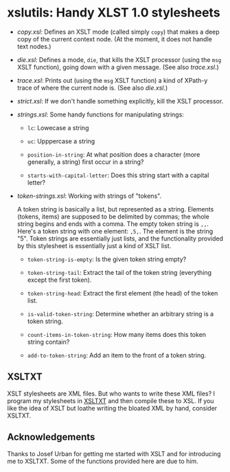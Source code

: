 xslutils: Handy XLST 1.0 stylesheets
==========

+ *copy.xsl*: Defines an XSLT mode (called simply `copy`) that makes a
  deep copy of the current context node.  (At the moment, it does not
  handle text nodes.)

+ *die.xsl*: Defines a mode, `die`, that kills the XSLT processor
   (using the `msg` XSLT function), going down with a given message.  (See
   also *trace.xsl*.)

+ *trace.xsl*: Prints out (using the `msg` XSLT function) a kind of
   XPath-y trace of where the current node is.  (See also *die.xsl*.)

+ *strict.xsl*: If we don't handle something explicitly, kill the XSLT processor.

+ *strings.xsl*: Some handy functions for manipulating strings:

    * `lc`: Lowecase a string

	* `uc`: Upppercase a string

	* `position-in-string`: At what position does a character (more
      generally, a string) first occur in a string?

	* `starts-with-capital-letter`: Does this string start with a capital letter?

+ *token-strings.xsl*: Working with strings of "tokens".

	A token string is basically a list, but represented as a string.
	Elements (tokens, items) are supposed to be delimited by commas;
	the whole string begins and ends with a comma.  The empty token
	string is `,,`.  Here's a token string with one element: `,5,`.
	The element is the string "5".  Token strings are essentially just
	lists, and the functionality provided by this stylesheet is
	essentially just a kind of XSLT list.

	* `token-string-is-empty`: Is the given token string empty?

	* `token-string-tail`: Extract the tail of the token string
      (everything except the first token).

	* `token-string-head`: Extract the first element (the head) of the
      token list.

	* `is-valid-token-string`: Determine whether an arbitrary string
      is a token string.

	* `count-items-in-token-string`: How many items does this token
      string contain?

	* `add-to-token-string`: Add an item to the front of a token string.

XSLTXT
----------

XSLT stylesheets are XML files.  But who wants to write these XML
files?  I program my stylesheets in
[XSLTXT](http://www.zanthan.com/ajm/xsltxt/) and then compile these to
XSL.  If you like the idea of XSLT but loathe writing the bloated XML
by hand, consider XSLTXT.


Acknowledgements
----------

Thanks to Josef Urban for getting me started with XSLT and for
introducing me to XSLTXT.  Some of the functions provided here are due
to him.
